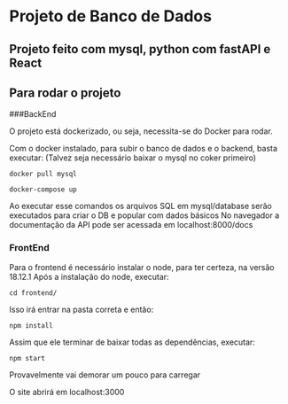 # Projeto de Banco de Dados

## Projeto feito com mysql, python com fastAPI e React

## Para rodar o projeto
###BackEnd

O projeto está dockerizado, ou seja, necessita-se do Docker para rodar.

Com o docker instalado, para subir o banco de dados e o backend, basta executar:
(Talvez seja necessário baixar o mysql no coker primeiro)
```
docker pull mysql
```
```
docker-compose up
```

Ao executar esse comandos os arquivos SQL em mysql/database serão executados para criar o DB e popular com dados básicos
No navegador a documentação da API pode ser acessada em localhost:8000/docs

### FrontEnd
Para o frontend é necessário instalar o node, para ter certeza, na versão 18.12.1
Após a instalação do node, executar:
```
cd frontend/
```
Isso irá entrar na pasta correta e então:
```
npm install
```
Assim que ele terminar de baixar todas as dependências, executar:
```
npm start
```
Provavelmente vai demorar um pouco para carregar

O site abrirá em localhost:3000


